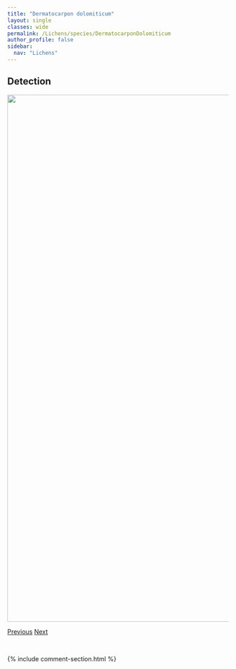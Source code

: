 ```yaml
---
title: "Dermatocarpon dolomiticum"
layout: single
classes: wide
permalink: /Lichens/species/DermatocarponDolomiticum
author_profile: false
sidebar:
  nav: "Lichens"
---
```


<h2>Detection</h2>

<a href="https://drive.google.com/uc?export=view&id=10Qlz3rsRkjUl-AdffDOKCcH7RKH1XZsa">
<img src="https://drive.google.com/uc?export=view&id=10Qlz3rsRkjUl-AdffDOKCcH7RKH1XZsa" height = "1200" width = "800">
</a>


<a href="/DevelopmentWebsite/Lichens/species/DactylinaRamulosa" class="pagination--pager" title="Dactylina ramulosa">Previous</a> <a href="/DevelopmentWebsite/Lichens/species/DermatocarponLuridum" class="pagination--pager" title="Dermatocarpon luridum">Next</a>

<p>&nbsp;</p>

{% include comment-section.html %}
